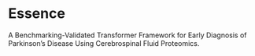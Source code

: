 # Essence
A Benchmarking-Validated Transformer Framework for Early Diagnosis of Parkinson’s Disease Using Cerebrospinal Fluid Proteomics. 
